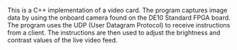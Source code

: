This is a C++ implementation of a video card. The program captures image data by using the onboard camera found on the DE10 Standard FPGA board. The program uses the UDP (User Datagram Protocol) to receive instructions from a client. The instructions are then used to adjust the brightness and contrast values of the live video feed.


